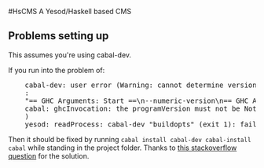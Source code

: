 #HsCMS
A Yesod/Haskell based CMS


## Problems setting up ##

This assumes you're using cabal-dev.

If you run into the problem of:

<pre>
    cabal-dev: user error (Warning: cannot determine version of /home/user/.cabal/bin/fake-ghc-cabal-dev
    :
    "== GHC Arguments: Start ==\n--numeric-version\n== GHC Arguments: End ==\n"
    cabal: ghcInvocation: the programVersion must not be Nothing
    )
    yesod: readProcess: cabal-dev "buildopts" (exit 1): failed
</pre>

Then it should be fixed by running `cabal install cabal-dev cabal-install cabal` while standing in the project folder. 
Thanks to [this stackoverflow question](http://stackoverflow.com/questions/13659011/ghcinvocation-the-programversion-must-not-be-nothing) for the solution.
